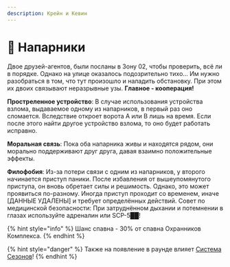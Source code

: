 ```yaml
---
description: Крейн и Кевин
---
```


# 🤝 Напарники

Двое друзей-агентов, были посланы в Зону 02, чтобы проверить, всё ли в порядке. Однако на улице оказалось подозрительно тихо... Им нужно разобраться в том, что тут произошло и наладить обстановку. При этом их двоих связывают неразрывные узы. **Главное - кооперация!**

**Простреленное устройство**: В случае использования устройства взлома, выдаваемое одному из напарников, в первый раз оно сломается. Вследствие откроет ворота A или B лишь на время. Если после этого найти другое устройство взлома, то оно будет работать исправно.

**Моральная связь**: Пока оба напарника живы и находятся рядом, они морально поддерживают друг друга, давая взаимно положительные эффекты.

**Филофобия**: Из-за потери связи с одним из напарников, у второго начинается приступ паники. После избавления от вышеупомянутого приступа, он вновь обретает силы и решимость. Однако, это может проявиться по-разному. Иногда приступ проходит со временем, иначе \[ДАННЫЕ УДАЛЕНЫ] и требует определённых действий. Совет по медицинской безопасности: При затруднённом дыхании и потемнении в глазах используйте адреналин или SCP-5██!

{% hint style="info" %}
Шанс спавна - 30% от спавна Охранников Комплекса.
{% endhint %}

{% hint style="danger" %}
Также на появление в раунде влияет [Система Сезонов](../../server-systems/seasons-system.md)!
{% endhint %}
